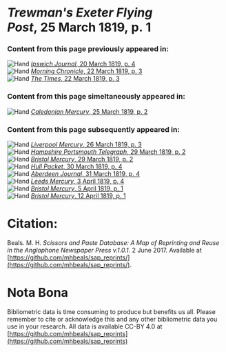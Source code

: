 # *Trewman's Exeter Flying Post*, 25 March 1819, p. 1  
  
### Content from this page previously appeared in:  
![Hand](http://scissorsandpaste.net/wp-content/uploads/2017/06/smallhandpointer.png) [*Ipswich Journal*, 20 March 1819, p. 4](https://mhbeals.github.io/sap_html/Ipswich-Journal/Ipswich-Journal-20-March-1819-p-4)  
![Hand](http://scissorsandpaste.net/wp-content/uploads/2017/06/smallhandpointer.png) [*Morning Chronicle*, 22 March 1819, p. 3](https://mhbeals.github.io/sap_html/Morning-Chronicle/Morning-Chronicle-22-March-1819-p-3)  
![Hand](http://scissorsandpaste.net/wp-content/uploads/2017/06/smallhandpointer.png) [*The Times*, 22 March 1819, p. 3](https://mhbeals.github.io/sap_html/The-Times/The-Times-22-March-1819-p-3)  
  
### Content from this page simeltaneously appeared in:  
![Hand](http://scissorsandpaste.net/wp-content/uploads/2017/06/smallhandpointer.png) [*Caledonian Mercury*, 25 March 1819, p. 2](https://mhbeals.github.io/sap_html/Caledonian-Mercury/Caledonian-Mercury-25-March-1819-p-2)  
  
### Content from this page subsequently appeared in:  
![Hand](http://scissorsandpaste.net/wp-content/uploads/2017/06/smallhandpointer.png) [*Liverpool Mercury*, 26 March 1819, p. 3](https://mhbeals.github.io/sap_html/Liverpool-Mercury/Liverpool-Mercury-26-March-1819-p-3)  
![Hand](http://scissorsandpaste.net/wp-content/uploads/2017/06/smallhandpointer.png) [*Hampshire Portsmouth Telegraph*, 29 March 1819, p. 2](https://mhbeals.github.io/sap_html/Hampshire-Portsmouth-Telegraph/Hampshire-Portsmouth-Telegraph-29-March-1819-p-2)  
![Hand](http://scissorsandpaste.net/wp-content/uploads/2017/06/smallhandpointer.png) [*Bristol Mercury*, 29 March 1819, p. 2](https://mhbeals.github.io/sap_html/Bristol-Mercury/Bristol-Mercury-29-March-1819-p-2)  
![Hand](http://scissorsandpaste.net/wp-content/uploads/2017/06/smallhandpointer.png) [*Hull Packet*, 30 March 1819, p. 4](https://mhbeals.github.io/sap_html/Hull-Packet/Hull-Packet-30-March-1819-p-4)  
![Hand](http://scissorsandpaste.net/wp-content/uploads/2017/06/smallhandpointer.png) [*Aberdeen Journal*, 31 March 1819, p. 4](https://mhbeals.github.io/sap_html/Aberdeen-Journal/Aberdeen-Journal-31-March-1819-p-4)  
![Hand](http://scissorsandpaste.net/wp-content/uploads/2017/06/smallhandpointer.png) [*Leeds Mercury*, 3 April 1819, p. 4](https://mhbeals.github.io/sap_html/Leeds-Mercury/Leeds-Mercury-3-April-1819-p-4)  
![Hand](http://scissorsandpaste.net/wp-content/uploads/2017/06/smallhandpointer.png) [*Bristol Mercury*, 5 April 1819, p. 1](https://mhbeals.github.io/sap_html/Bristol-Mercury/Bristol-Mercury-5-April-1819-p-1)  
![Hand](http://scissorsandpaste.net/wp-content/uploads/2017/06/smallhandpointer.png) [*Bristol Mercury*, 12 April 1819, p. 1](https://mhbeals.github.io/sap_html/Bristol-Mercury/Bristol-Mercury-12-April-1819-p-1)  


# Citation: 

Beals. M. H. *Scissors and Paste Database: A Map of Reprinting and Reuse in the Anglophone Newspaper Press v.1.0.1.* 2 June 2017. Available at [https://github.com/mhbeals/sap_reprints/](https://github.com/mhbeals/sap_reprints/). 

# Nota Bona

Bibliometric data is time consuming to produce but benefits us all. Please remember to cite or acknowledge this and any other bibliometric data you use in your research. All data is available CC-BY 4.0 at [https://github.com/mhbeals/sap_reprints](https://github.com/mhbeals/sap_reprints)